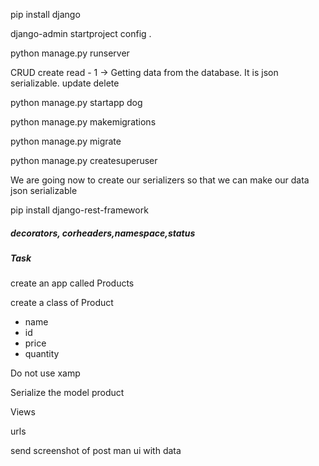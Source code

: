 pip install django

django-admin startproject config .

python manage.py runserver

CRUD
create 
read - 1 -> Getting data from the database. It is json serializable.
update
delete

python manage.py startapp dog

python manage.py makemigrations

python manage.py migrate

python manage.py createsuperuser

We are going now to create our serializers so that we can make our data json serializable

pip install django-rest-framework


##### decorators, corheaders,namespace,status


##### Task ######

create an app called Products

create a class of Product
   - name
   - id
   - price
   - quantity

Do not use xamp

Serialize the model product

Views

urls

send screenshot of post man ui with data
